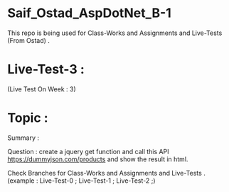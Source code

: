 # Saif_Ostad_AspDotNet_B-1 
This repo is being used for Class-Works and Assignments and Live-Tests (From Ostad) . 


# Live-Test-3 : 
(Live Test On Week : 3) 

# Topic : 
Summary : 

Question : 
create a jquery get function and call this API  https://dummyjson.com/products  and show the result in html. 


Check Branches for Class-Works and Assignments and Live-Tests . 
(example : Live-Test-0 ; Live-Test-1 ; Live-Test-2 ;) 
